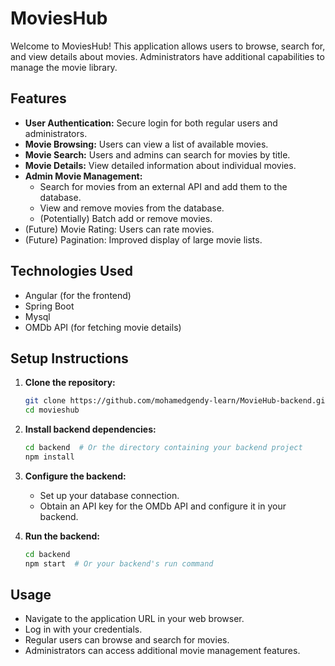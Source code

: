 # MoviesHub

Welcome to MoviesHub! This application allows users to browse, search for, and view details about movies. Administrators have additional capabilities to manage the movie library.

## Features

-   **User Authentication:** Secure login for both regular users and administrators.
-   **Movie Browsing:** Users can view a list of available movies.
-   **Movie Search:** Users and admins can search for movies by title.
-   **Movie Details:** View detailed information about individual movies.
-   **Admin Movie Management:**
    -   Search for movies from an external API and add them to the database.
    -   View and remove movies from the database.
    -   (Potentially) Batch add or remove movies.
-   (Future) Movie Rating: Users can rate movies.
-   (Future) Pagination: Improved display of large movie lists.

## Technologies Used

-   Angular (for the frontend)
-  Spring Boot 
-  Mysql 
-   OMDb API (for fetching movie details)

## Setup Instructions

1.  **Clone the repository:**
    ```bash
    git clone https://github.com/mohamedgendy-learn/MovieHub-backend.git
    cd movieshub
    ```

3.  **Install backend dependencies:**
    ```bash
    cd backend  # Or the directory containing your backend project
    npm install
    ```

4.  **Configure the backend:**
    -   Set up your database connection.
    -   Obtain an API key for the OMDb API and configure it in your backend.

5.  **Run the backend:**
    ```bash
    cd backend
    npm start  # Or your backend's run command
    ```


## Usage

-   Navigate to the application URL in your web browser.
-   Log in with your credentials.
-   Regular users can browse and search for movies.
-   Administrators can access additional movie management features.


